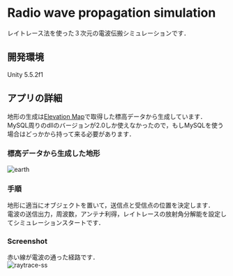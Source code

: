# Radio wave propagation simulation
レイトレース法を使った３次元の電波伝搬シミュレーションです．


## 開発環境
Unity 5.5.2f1

## アプリの詳細
地形の生成は[Elevation Map](https://github.com/sarub0b0/elevation-map)で取得した標高データから生成しています．
MySQL周りのdllのバージョンが2.0しか使えなかったので，もしMySQLを使う場合はどっかから持って来る必要があります．

### 標高データから生成した地形
![earth](https://user-images.githubusercontent.com/23615151/35955203-51436c82-0cd1-11e8-86d0-06ec1ce6ed86.png)

### 手順
地形に適当にオブジェクトを置いて，送信点と受信点の位置を決定します．<br>
電波の送信出力，周波数，アンテナ利得，レイトレースの放射角分解能を設定してシミュレーションスタートです．

### Screenshot
赤い線が電波の通った経路です．<br>
![raytrace-ss](https://user-images.githubusercontent.com/23615151/35955483-f3076e3c-0cd2-11e8-8889-8564b0a34e7a.png)
